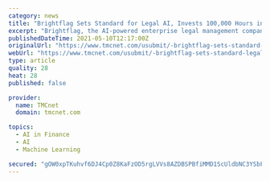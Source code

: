 ```yaml
---
category: news
title: "Brightflag Sets Standard for Legal AI, Invests 100,000 Hours in Machine Learning Model"
excerpt: "Brightflag, the AI-powered enterprise legal management company, today surpassed a significant product milestone with 100,000 hours now invested in the development and training of its proprietary machine learning model by its in-house team of data science and corporate legal experts."
publishedDateTime: 2021-05-10T12:17:00Z
originalUrl: "https://www.tmcnet.com/usubmit/-brightflag-sets-standard-legal-ai-invests-100000-hours-/2021/05/10/9364913.htm"
webUrl: "https://www.tmcnet.com/usubmit/-brightflag-sets-standard-legal-ai-invests-100000-hours-/2021/05/10/9364913.htm"
type: article
quality: 28
heat: 28
published: false

provider:
  name: TMCnet
  domain: tmcnet.com

topics:
  - AI in Finance
  - AI
  - Machine Learning

secured: "gOW0xpTKuhvf6DJ4Cp0Z8KaFzOD5rgLVVs8AZDBSPBfiMMD1ScUldbNC3YSbFvvRydl+Hv9PFTMZu4KN5r7DVdlr6cclZz7zlZp3n8SAP799TaQUMSpfmjhNhvtXhVt2j6lVTPNeEyfJLyJoh0rA/KeFzq7vZYSFCfb+595KvXc3a2CIoWy4gwXtc3OF6nrPdVk2LQYyAPcCmcEm0xqIquxfFRa4gqqsjPyzVt+3HYbWPjWOALAotgrgyF8Qj15dOXGj6wuE9wViOnNJKPszkP6M9tK5YDJgFI51RPzFFLFDURe8YU4HKp1QlfxlZ6WzztWzwrqrq/57R3Noh3YbcNQI/+6QLj17u3O0VX0IzK4=;eKtTgfnbW5ZxcvzUQDLArw=="
---
```


